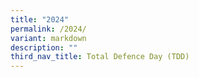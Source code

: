 ```yaml
---
title: "2024"
permalink: /2024/
variant: markdown
description: ""
third_nav_title: Total Defence Day (TDD)
---
```

